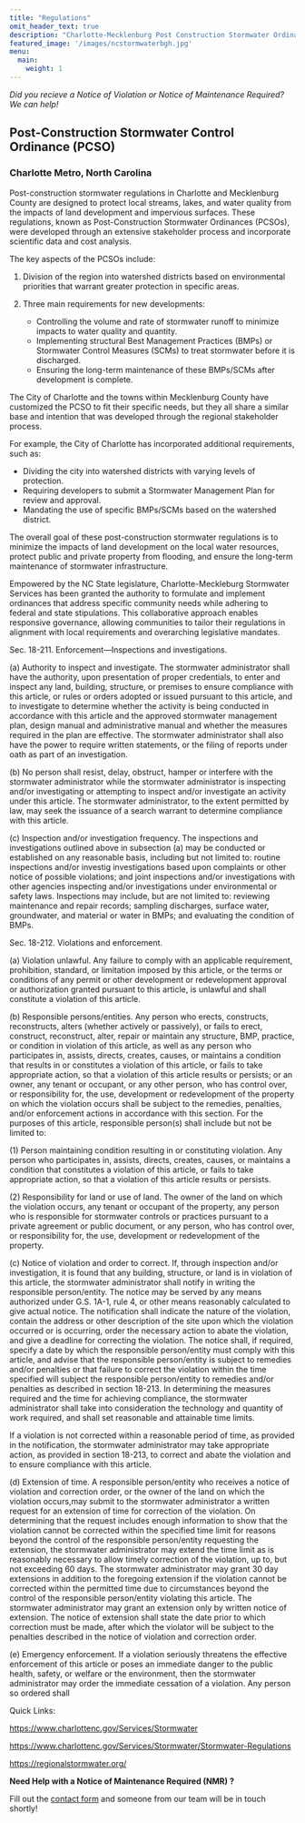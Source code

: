 ```yaml
---
title: "Regulations"
omit_header_text: true
description: "Charlotte-Mecklenburg Post Construction Stormwater Ordinance - Regulations and Enforcement"
featured_image: '/images/ncstormwaterbgh.jpg'
menu:
  main:
    weight: 1
---
```

*Did you recieve a Notice of Violation or Notice of Maintenance Required? We can help!*

## Post-Construction Stormwater Control Ordinance (PCSO) 

### Charlotte Metro, North Carolina 

Post-construction stormwater regulations in Charlotte and Mecklenburg County are designed to protect local streams, lakes, and water quality from the impacts of land development and impervious surfaces. These regulations, known as Post-Construction Stormwater Ordinances (PCSOs), were developed through an extensive stakeholder process and incorporate scientific data and cost analysis.

The key aspects of the PCSOs include:

1. Division of the region into watershed districts based on environmental priorities that warrant greater protection in specific areas.

2. Three main requirements for new developments:
   - Controlling the volume and rate of stormwater runoff to minimize impacts to water quality and quantity.
   - Implementing structural Best Management Practices (BMPs) or Stormwater Control Measures (SCMs) to treat stormwater before it is discharged.
   - Ensuring the long-term maintenance of these BMPs/SCMs after development is complete.

The City of Charlotte and the towns within Mecklenburg County have customized the PCSO to fit their specific needs, but they all share a similar base and intention that was developed through the regional stakeholder process.

For example, the City of Charlotte has incorporated additional requirements, such as:
- Dividing the city into watershed districts with varying levels of protection.
- Requiring developers to submit a Stormwater Management Plan for review and approval.
- Mandating the use of specific BMPs/SCMs based on the watershed district.

The overall goal of these post-construction stormwater regulations is to minimize the impacts of land development on the local water resources, protect public and private property from flooding, and ensure the long-term maintenance of stormwater infrastructure.

Empowered by the NC State legislature, Charlotte-Meckleburg Stormwater Services has been granted the authority to formulate and implement ordinances that address specific community needs while adhering to federal and state stipulations. This collaborative approach enables responsive governance, allowing communities to tailor their regulations in alignment with local requirements and overarching legislative mandates.

Sec. 18-211. Enforcement—Inspections and investigations.

(a) Authority to inspect and investigate. The stormwater administrator shall have the authority, upon presentation of proper credentials, to enter and inspect any land, building, structure, or premises to ensure compliance with this article, or rules or orders adopted or issued pursuant to this article, and to investigate to determine whether the activity is being conducted in accordance with this article and the approved stormwater management plan, design manual and administrative manual and whether the measures required in the plan are effective. The stormwater administrator shall also have the power to require written statements, or the filing of reports under oath as part of an investigation. 

(b) No person shall resist, delay, obstruct, hamper or interfere with the stormwater administrator while the stormwater administrator is inspecting and/or investigating or attempting to inspect and/or investigate an activity under this article. The stormwater administrator, to the extent permitted by law, may seek the issuance of a search warrant to determine compliance with this article.

(c) Inspection and/or investigation frequency. The inspections and investigations outlined above in subsection (a) may be conducted or established on
any reasonable basis, including but not limited to: routine inspections and/or investig investigations based upon complaints or other notice
of possible violations; and joint inspections and/or investigations with other agencies inspecting and/or investigations under environmental or safety laws. Inspections may include, but are not limited to: reviewing maintenance and repair records; sampling discharges, surface water, groundwater, and material or water in BMPs; and evaluating the condition of BMPs.

Sec. 18-212. Violations and enforcement.

(a) Violation unlawful. Any failure to comply with an applicable requirement, prohibition, standard, or limitation imposed by this article, or the terms or conditions of any permit or other development or redevelopment approval or authorization granted pursuant to this article, is unlawful and shall constitute a violation of this article.

(b) Responsible persons/entities. Any person who erects, constructs, reconstructs, alters (whether actively or passively), or fails to erect, construct, reconstruct, alter, repair or maintain any structure, BMP, practice, or condition in violation of this article, as well as any person who participates in, assists, directs, creates, causes, or maintains a condition that results in or constitutes a violation of this article, or fails to take appropriate action, so that a violation of this article results or persists; or an owner, any tenant or occupant, or any other person, who has control over, or responsibility for, the use, development or redevelopment of the property on which the violation occurs shall be subject to the
remedies, penalties, and/or enforcement actions in accordance with this section. For the purposes of this article, responsible person(s) shall include but not be limited to:

(1) Person maintaining condition resulting in or constituting violation. Any person who participates in, assists, directs, creates, causes, or maintains a condition that constitutes a violation of this article, or fails to take appropriate action, so that a violation of this article results or persists. 

(2) Responsibility for land or use of land. The owner of the land on which the violation occurs, any tenant or occupant of the property, any person who is responsible for stormwater controls or practices pursuant to a private agreement or public document, or any person, who has control over, or
responsibility for, the use, development or redevelopment of the property.

(c) Notice of violation and order to correct. If, through inspection and/or investigation, it is found that any building, structure, or land is in violation of this article, the stormwater administrator shall notify in writing the responsible person/entity. The notice may be served by any means authorized under G.S. 1A-1, rule 4, or other means reasonably calculated to give actual notice. The notification shall indicate the nature of the violation, contain the address or other description of the site upon which the violation occurred or is occurring, order the necessary action to
abate the violation, and give a deadline for correcting the violation. The notice shall, if required, specify a date by which the responsible person/entity must comply with this article, and advise that the responsible person/entity is subject to remedies and/or penalties or that failure to correct the violation within the time specified will subject the responsible person/entity to remedies and/or penalties as described in section 18-213. In determining the measures required and the time for achieving compliance, the stormwater administrator shall take into consideration the technology and quantity of work required, and shall set reasonable and attainable time limits.

If a violation is not corrected within a reasonable period of time, as provided in the notification, the stormwater administrator may take appropriate
action, as provided in section 18-213, to correct and abate the violation and to ensure compliance with this article.

(d) Extension of time. A responsible person/entity who receives a notice of violation and correction order, or the owner of the land on which the violation occurs,may submit to the stormwater administrator a written request for an extension of time for correction of the violation. On determining that the request includes enough information to show that the violation cannot be corrected within the specified time limit for reasons beyond the control of the responsible person/entity requesting the extension, the stormwater administrator may extend the time limit as is reasonably necessary to allow timely correction of the violation, up to, but not exceeding 60 days. The stormwater administrator may grant 30 day extensions in addition to the foregoing extension if the violation cannot be corrected within the permitted time due to circumstances beyond the control of the responsible person/entity violating this article. The stormwater administrator may grant an extension only by written notice of extension. The
notice of extension shall state the date prior to which correction must be made, after which the violator will be subject to the penalties described in the notice of violation and correction order.

(e) Emergency enforcement. If a violation seriously threatens the effective enforcement of this article or poses an immediate danger to the public health, safety, or welfare or the environment, then the stormwater administrator may order the immediate cessation of a violation. Any person so ordered shall

Quick Links:

https://www.charlottenc.gov/Services/Stormwater

https://www.charlottenc.gov/Services/Stormwater/Stormwater-Regulations

https://regionalstormwater.org/


**Need Help with a Notice of Maintenance Required (NMR) ?**

Fill out the [contact form](/contact/) and someone from our team will be in touch shortly!